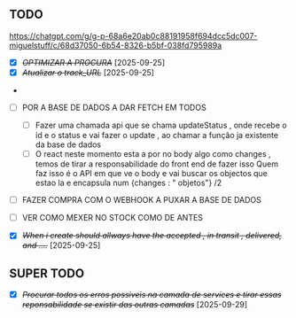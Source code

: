 ## TODO 

https://chatgpt.com/g/g-p-68a6e20ab0c88191958f694dcc5dc007-miguelstuff/c/68d37050-6b54-8326-b5bf-038fd795989a
* [X] ~~*OPTIMIZAR A PROCURA*~~ [2025-09-25] 
* [X] ~~*Atualizar o track_URL*~~ [2025-09-25]
* 
* [ ] POR A BASE DE DADOS A DAR FETCH EM TODOS 
  * [ ] Fazer uma chamada api que se chama updateStatus , onde recebe o id e o status e vai fazer o update , ao chamar a função ja existente da base de dados
  * [ ] O react neste momento esta a por no body algo como changes , temos de tirar a responsabilidade do front end de fazer isso
    Quem faz isso é o API em que ve o body e vai buscar os objectos que estao la e encapsula num {changes : " objetos"}
    /2
* [ ] FAZER COMPRA COM O WEBHOOK A PUXAR A BASE DE DADOS
* [ ] VER COMO MEXER NO STOCK COMO DE ANTES


* [X] ~~*When i create should allways have the accepted , in transit , delivered, and ....*~~ [2025-09-25]



## SUPER TODO
* [X] ~~*Procurar todos os erros possiveis na camada de services e tirar essas reponsabilidade se existir das outras camadas*~~ [2025-09-29]